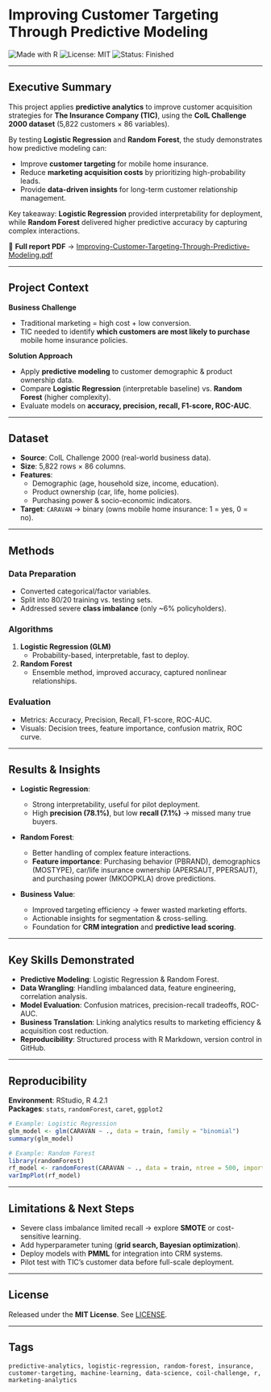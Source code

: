 # Improving Customer Targeting Through Predictive Modeling  

![Made with R](https://img.shields.io/badge/Made%20with-R-276DC3?logo=r&logoColor=white&style=flat-square) 
![License: MIT](https://img.shields.io/badge/License-MIT-green?style=flat-square) 
![Status: Finished](https://img.shields.io/badge/Status-Finished-brightgreen?style=flat-square)

---

## Executive Summary  
This project applies **predictive analytics** to improve customer acquisition strategies for **The Insurance Company (TIC)**, using the **CoIL Challenge 2000 dataset** (5,822 customers × 86 variables).  

By testing **Logistic Regression** and **Random Forest**, the study demonstrates how predictive modeling can:  
- Improve **customer targeting** for mobile home insurance.  
- Reduce **marketing acquisition costs** by prioritizing high-probability leads.  
- Provide **data-driven insights** for long-term customer relationship management.  

Key takeaway: **Logistic Regression** provided interpretability for deployment, while **Random Forest** delivered higher predictive accuracy by capturing complex interactions.  

📄 **Full report PDF** → [Improving-Customer-Targeting-Through-Predictive-Modeling.pdf](./Improving-Customer-Targeting-Through-Predictive-Modeling.pdf)  

---

## Project Context  
**Business Challenge**  
- Traditional marketing = high cost + low conversion.  
- TIC needed to identify **which customers are most likely to purchase** mobile home insurance policies.  

**Solution Approach**  
- Apply **predictive modeling** to customer demographic & product ownership data.  
- Compare **Logistic Regression** (interpretable baseline) vs. **Random Forest** (higher complexity).  
- Evaluate models on **accuracy, precision, recall, F1-score, ROC-AUC**.  

---

## Dataset  
- **Source**: CoIL Challenge 2000 (real-world business data).  
- **Size**: 5,822 rows × 86 columns.  
- **Features**:  
  - Demographic (age, household size, income, education).  
  - Product ownership (car, life, home policies).  
  - Purchasing power & socio-economic indicators.  
- **Target**: `CARAVAN` → binary (owns mobile home insurance: 1 = yes, 0 = no).  

---

## Methods  

### Data Preparation  
- Converted categorical/factor variables.  
- Split into 80/20 training vs. testing sets.  
- Addressed severe **class imbalance** (only ~6% policyholders).  

### Algorithms  
1. **Logistic Regression (GLM)**  
   - Probability-based, interpretable, fast to deploy.  
2. **Random Forest**  
   - Ensemble method, improved accuracy, captured nonlinear relationships.  

### Evaluation  
- Metrics: Accuracy, Precision, Recall, F1-score, ROC-AUC.  
- Visuals: Decision trees, feature importance, confusion matrix, ROC curve.  

---

## Results & Insights  

- **Logistic Regression**:  
  - Strong interpretability, useful for pilot deployment.  
  - High **precision (78.1%)**, but low **recall (7.1%)** → missed many true buyers.  

- **Random Forest**:  
  - Better handling of complex feature interactions.  
  - **Feature importance**: Purchasing behavior (PBRAND), demographics (MOSTYPE), car/life insurance ownership (APERSAUT, PPERSAUT), and purchasing power (MKOOPKLA) drove predictions.  

- **Business Value**:  
  - Improved targeting efficiency → fewer wasted marketing efforts.  
  - Actionable insights for segmentation & cross-selling.  
  - Foundation for **CRM integration** and **predictive lead scoring**.  

---

## Key Skills Demonstrated  

- **Predictive Modeling**: Logistic Regression & Random Forest.  
- **Data Wrangling**: Handling imbalanced data, feature engineering, correlation analysis.  
- **Model Evaluation**: Confusion matrices, precision-recall tradeoffs, ROC-AUC.  
- **Business Translation**: Linking analytics results to marketing efficiency & acquisition cost reduction.  
- **Reproducibility**: Structured process with R Markdown, version control in GitHub.  

---

## Reproducibility  

**Environment**: RStudio, R 4.2.1  
**Packages**: `stats`, `randomForest`, `caret`, `ggplot2`  

```r
# Example: Logistic Regression
glm_model <- glm(CARAVAN ~ ., data = train, family = "binomial")
summary(glm_model)

# Example: Random Forest
library(randomForest)
rf_model <- randomForest(CARAVAN ~ ., data = train, ntree = 500, importance = TRUE)
varImpPlot(rf_model)
```

---

## Limitations & Next Steps  

- Severe class imbalance limited recall → explore **SMOTE** or cost-sensitive learning.  
- Add hyperparameter tuning (**grid search, Bayesian optimization**).  
- Deploy models with **PMML** for integration into CRM systems.  
- Pilot test with TIC’s customer data before full-scale deployment.  

---

## License  
Released under the **MIT License**. See [LICENSE](./LICENSE).  

---

## Tags  
`predictive-analytics, logistic-regression, random-forest, insurance, customer-targeting, machine-learning, data-science, coil-challenge, r, marketing-analytics`  
